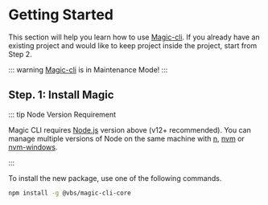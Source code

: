 # Getting Started

This section will help you learn how to use [Magic-cli](https://github.com/vbs-plus/magic-cli). If you already have an existing project and would like to keep project inside the project, start from Step 2.

::: warning
[Magic-cli](https://github.com/vbs-plus/magic-cli)  is in Maintenance Mode!
:::
##  Step. 1: Install Magic

::: tip Node Version Requirement

Magic CLI requires [Node.js](https://nodejs.org/) version above (v12+ recommended). You can manage multiple versions of Node on the same machine with [n](https://github.com/tj/n), [nvm](https://github.com/creationix/nvm) or [nvm-windows](https://github.com/coreybutler/nvm-windows).

:::

To install the new package, use one of the following commands.

``` bash
npm install -g @vbs/magic-cli-core
```
